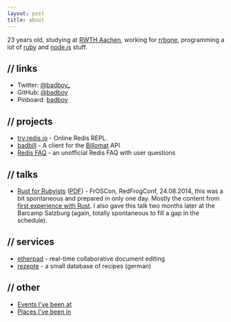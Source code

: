 ```yaml
---
layout: post
title: about
---
```


23 years old,
studying at [RWTH Aachen](http://www.rwth-aachen.de/), working for
[rrbone](https://www.rrbone.net/), programming a lot of
[ruby](http://www.ruby-lang.org/en/) and [node.js](http://nodejs.org/) stuff.

## // links

* Twitter: [@badboy\_](https://twitter.com/badboy_)
* GitHub: [@badboy](https://github.com/badboy)
* Pinboard: [badboy](http://pinboard.in/u:badboy)

## // projects

* [try.redis.io](http://try.redis.io) - Online Redis REPL.
* [badbill](https://github.com/badboy/badbill) - A client for the [Billomat](http://www.billomat.com/en/api/) API
* [Redis FAQ](/redis-faq/) - an unofficial Redis FAQ with user questions

## // talks

* [Rust for Rubyists](https://tmp.fnordig.de/talks/2014/froscon/rust-for-rubyists/) ([PDF](http://tmp.fnordig.de/talks/2014/froscon/rust-for-rubyists/froscon2014-redfrogconf-rust-for-rubyists.pdf)) - FrOSCon, RedFrogConf, 24.08.2014, this was a bit spontaneous and prepared in only one day. Mostly the content from [first experience with Rust](/2014/08/12/first-experience-with-rust/). I also gave this talk two months later at the Barcamp Salzburg (again, totally spontaneous to fill a gap in the schedule).

## // services

* [etherpad](https://pad.fnordig.de/) - real-time collaborative document editing
* [rezepte](http://rezepte.fnordig.de/) - a small database of recipes (german)

## // other

* [Events I've been at](http://badboy.hasbeen.at/)
* [Places I've been in](http://badboy.hasbeen.in/)

